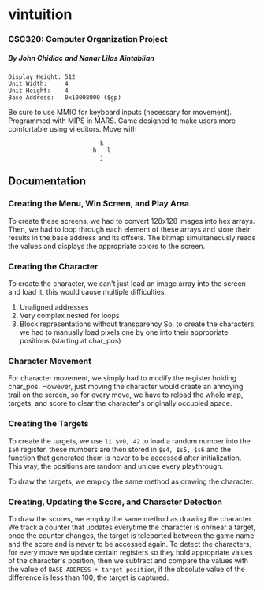 # vintuition
### CSC320: Computer Organization Project
##### By John Chidiac and Nanar Lilas Aintablian

```
Display Height: 512
Unit Width:     4
Unit Height:    4
Base Address:   0x10008000 ($gp)
```
Be sure to use MMIO for keyboard inputs (necessary for movement).
Programmed with MIPS in MARS.
Game designed to make users more comfortable using vi editors. Move with

```
                          k
                        h   l
                          j     
```
                         
## Documentation

### Creating the Menu, Win Screen, and Play Area

To create these screens, we had to convert 128x128 images into hex arrays. Then, we had to loop through each element of these arrays and store their results in the base address and its offsets. The bitmap simultaneously reads the values and displays the appropriate colors to the screen.

### Creating the Character

To create the character, we can't just load an image array into the screen and load it, this would cause multiple difficulties.
1. Unaligned addresses
2. Very complex nested for loops
3. Block representations without transparency
So, to create the characters, we had to manually load pixels one by one into their appropriate positions (starting at char_pos)

### Character Movement

For character movement, we simply had to modify the register holding char_pos. However, just moving the character would create an annoying trail on the screen, so for every move, we have to reload the whole map, targets, and score to clear the character's originally occupied space.

### Creating the Targets

To create the targets, we use `li $v0, 42` to load a random number into the `$a0` register, these numbers are then stored in `$s4, $s5, $s6` and the function that generated them is never to be accessed after initialization. This way, the positions are random and unique every playthrough.

To draw the targets, we employ the same method as drawing the character.

### Creating, Updating the Score, and Character Detection

To draw the scores, we employ the same method as drawing the character. We track a counter that updates everytime the character is on/near a target, once the counter changes, the target is teleported between the game name and the score and is never to be accessed again. To detect the characters, for every move we update certain registers so they hold appropriate values of the character's position, then we subtract and compare the values with the value of `BASE_ADDRESS + target_position`, if the absolute value of the difference is less than 100, the target is captured.
